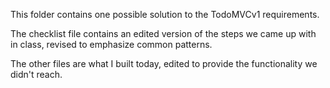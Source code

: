 This folder contains one possible solution to the TodoMVCv1 requirements. 

The checklist file contains an edited version of the steps we came up with in class, revised to emphasize common patterns.

The other files are what I built today, edited to provide the functionality we didn't reach.

